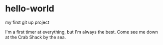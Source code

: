 # hello-world
my first git up project

I'm a first timer at everything, but I'm always the best. 
Come see me down at the Crab Shack by the sea. 
